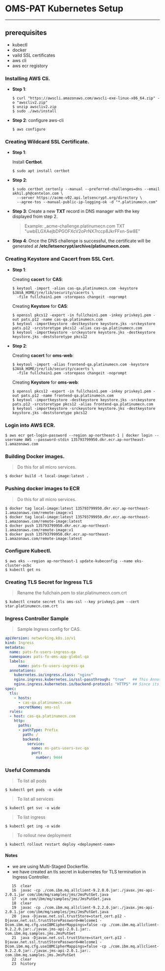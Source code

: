 # OMS-PAT Kubernetes Setup
---
## prerequisites
- kubectl
- docker
- vaild SSL certificates
- aws cli
- aws ecr registory

###  Installing AWS Cli.
- **Step 1**:

    ```shell
    $ curl "https://awscli.amazonaws.com/awscli-exe-linux-x86_64.zip" -o "awscliv2.zip"
    $ unzip awscliv2.zip
    $ sudo ./aws/install

    ```

- **Step 2**: configure aws-cli

    ```shell
    $ aws configure
    ```

### Creating Wildcard SSL Certificate.
- **Step 1**:

    Install **Certbot**.
    ```shell
    $ sudo apt install certbot
    ```
- **Step 2**:

    ```shell
    $ sudo certbot certonly --manual --preferred-challenges=dns --email akhil.ph@centelon.com \
      --server https://acme-v02.api.letsencrypt.org/directory \
      --agree-tos --manual-public-ip-logging-ok -d "*.platinumecn.com"

    ```
- **Step 3**:
Create a new **TXT** record in DNS manager with the key displayed from step 2.

    > Example: _acme-challenge.platinumecn.com TXT "uwbELGXAejbDPGOFXcV2oPrNX7rccp8JkrFFxn-Sw8E"

- **Step 4**:
Once the DNS challenge is successful, the certificate will be generated at **/etc/letsencrypt/archive/platinumecn.com**.

### Creating Keystore and Cacert from SSL Cert.
- **Step 1**: 

    Creating **cacert** for **CAS**:
    ```shell
    $ keytool -import -alias cas-qa.platinumecn.com -keystore $JAVA_HOME/jre/lib/security/cacerts \
      -file fullchain1.pem -storepass changeit -noprompt
    ```
    Creating **Keystore** for **CAS**:
    ```shell
    $ openssl pkcs12 -export -in fullchain1.pem -inkey privkey1.pem -out pats.p12 -name cas-qa.platinumecn.com
    $ keytool -importkeystore -destkeystore keystore.jks -srckeystore pats.p12 -srcstoretype pkcs12 -alias cas-qa.platinumecn.com
    $ keytool -importkeystore -srckeystore keystore.jks -destkeystore keystore.jks -deststoretype pkcs12
    ```
- **Step 2**:

    Creating **cacert** for **oms-web**:
    ```shell
    $ keytool -import -alias frontend-qa.platinumecn.com -keystore $JAVA_HOME/jre/lib/security/cacerts \
      -file fullchain1.pem -storepass changeit -noprompt
    ```
    Creating **Keystore** for **oms-web**:
    ```shell
    $ openssl pkcs12 -export -in fullchain1.pem -inkey privkey1.pem -out pats.p12 -name frontend-qa.platinumecn.com
    $ keytool -importkeystore -destkeystore keystore.jks -srckeystore pats.p12 -srcstoretype pkcs12 -alias frontend-qa.platinumecn.com
    $ keytool -importkeystore -srckeystore keystore.jks -destkeystore keystore.jks -deststoretype pkcs12
    ```
### Login into AWS ECR.

```shell
$ aws ecr get-login-password --region ap-northeast-1 | docker login --username AWS --password-stdin 135793799950.dkr.ecr.ap-northeast-1.amazonaws.com
```
### Building Docker images.
> Do this for all micro services.
```shell
$ docker build -t local-image:latest .
```
### Pushing docker images to ECR
> Do this for all micro services.
```shell
$ docker tag local-image:latest 135793799950.dkr.ecr.ap-northeast-1.amazonaws.com/remote-image:v1
$ docker tag local-image:latest 135793799950.dkr.ecr.ap-northeast-1.amazonaws.com/remote-image:latest
$ docker push 135793799950.dkr.ecr.ap-northeast-1.amazonaws.com/remote-image:v1
$ docker push 135793799950.dkr.ecr.ap-northeast-1.amazonaws.com/remote-image:latest
```

### Configure Kubectl.
```shell
$ aws eks --region ap-northeast-1 update-kubeconfig --name eks-cluster-ocbc
$ kubectl get ns
```
### Creating TLS Secret for Ingress TLS
> Rename the fullchain.pem to star.platinumecn.com.crt
```shell
$ kubectl create secret tls oms-ssl --key privkey1.pem --cert star.platinumecn.com.crt
```
### Ingress Controller Sample
> Sample Ingress config for CAS.
```yaml
apiVersion: networking.k8s.io/v1
kind: Ingress
metadata:
  name: pats-fx-users-ingress-qa
  namespace: pats-fx-oms-app-global-qa
  labels:
      name: pats-fx-users-ingress-qa
  annotations:
    kubernetes.io/ingress.class: "nginx"
    nginx.ingress.kubernetes.io/ssl-passthrough: "true"   ## This Annotation is required for proper tls termination to cas service,
    nginx.ingress.kubernetes.io/backend-protocol: "HTTPS" ## Since its having it's on ssl certificate.
spec:
  tls:
    - hosts:
      - cas-qa.platinumecn.com
      secretName: oms-ssl
  rules:
  - host: cas-qa.platinumecn.com
    http:
      paths:
      - pathType: Prefix
        path: /
        backend:
          service:
            name: ms-pats-users-svc-qa
            port: 
              number: 9444

```


### Useful Commands
> To list all pods
```shell
$ kubectl get pods -o wide
```
> To list all services
```shell
$ kubectl get svc -o wide
```
> To list ingress
```shell
$ kubectl get ing -o wide
```
> To rollout new deployment
```shell
$ kubectl rollout restart deploy <deployment-name>
```

#### Notes
- we are using Multi-Staged Dockerfile.
- we have created an tls secret in kubernetes for TLS termination in Ingress Controller.


```shell
   15  clear
   16  javac -cp ./com.ibm.mq.allclient-9.2.0.0.jar:./javax.jms-api-2.0.1.jar com/ibm/mq/samples/jms/JmsPutGet.java
   17  vim com/ibm/mq/samples/jms/JmsPutGet.java
   18  clear
   19  javac -cp ./com.ibm.mq.allclient-9.2.2.0.jar:./javax.jms-api-2.0.1.jar com/ibm/mq/samples/jms/JmsPutGet.java
   20  java -Djavax.net.ssl.trustStore=start_cert.p12 -Djavax.net.ssl.trustStorePassword=Welcome1 -Dcom.ibm.mq.cfg.useIBMCipherMappings=false -cp ./com.ibm.mq.allclient-9.2.2.0.jar:./javax.jms-api-2.0.1.jar:. com.ibm.mq.samples.jms.JmsPutGet
   21  java -Djavax.net.ssl.trustStore=start_cert.p12 -Djavax.net.ssl.trustStorePassword=Welcome1 -Dcom.ibm.mq.cfg.useIBMCipherMappings=false -cp ./com.ibm.mq.allclient-9.2.2.0.jar:./javax.jms-api-2.0.1.jar:. com.ibm.mq.samples.jms.JmsPutGet
   22  clear
   23  history 

```